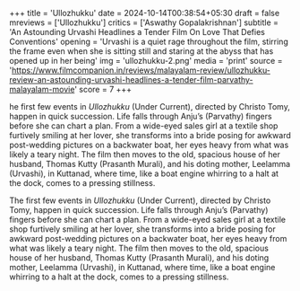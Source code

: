 +++
title = 'Ullozhukku'
date = 2024-10-14T00:38:54+05:30
draft = false
mreviews = ['Ullozhukku']
critics = ['Aswathy Gopalakrishnan']
subtitle = 'An Astounding Urvashi Headlines a Tender Film On Love That Defies Conventions'
opening = 'Urvashi is a quiet rage throughout the film, stirring the frame even when she is sitting still and staring at the abyss that has opened up in her being'
img = 'ullozhukku-2.png'
media = 'print'
source = 'https://www.filmcompanion.in/reviews/malayalam-review/ullozhukku-review-an-astounding-urvashi-headlines-a-tender-film-parvathy-malayalam-movie'
score = 7
+++

he first few events in _Ullozhukku_ (Under Current), directed by Christo Tomy, happen in quick succession. Life falls through Anju’s (Parvathy) fingers before she can chart a plan. From a wide-eyed sales girl at a textile shop furtively smiling at her lover, she transforms into a bride posing for awkward post-wedding pictures on a backwater boat, her eyes heavy from what was likely a teary night. The film then moves to the old, spacious house of her husband, Thomas Kutty (Prasanth Murali), and his doting mother, Leelamma (Urvashi), in Kuttanad, where time, like a boat engine whirring to a halt at the dock, comes to a pressing stillness.

The first few events in _Ullozhukku_ (Under Current), directed by Christo Tomy, happen in quick succession. Life falls through Anju’s (Parvathy) fingers before she can chart a plan. From a wide-eyed sales girl at a textile shop furtively smiling at her lover, she transforms into a bride posing for awkward post-wedding pictures on a backwater boat, her eyes heavy from what was likely a teary night. The film then moves to the old, spacious house of her husband, Thomas Kutty (Prasanth Murali), and his doting mother, Leelamma (Urvashi), in Kuttanad, where time, like a boat engine whirring to a halt at the dock, comes to a pressing stillness.

